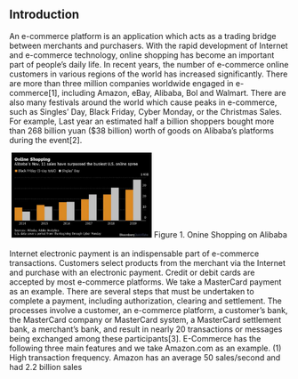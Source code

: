 ## Introduction
An e-commerce platform is an application which acts as a trading bridge between merchants and purchasers. With the rapid development of Internet and e-commerce technology, online shopping has become an important part of people’s daily life. In recent years, the number of e-commerce online customers in various regions of the world has increased significantly. There are more than three million companies worldwide engaged in e-commerce[1], including Amazon, eBay, Alibaba, Bol and Walmart. There are also many festivals around the world which cause peaks in e-commerce, such as Singles’ Day, Black Friday, Cyber Monday, or the Christmas Sales. For example, Last year an estimated half a billion shoppers bought more than 268 billion yuan ($38 billion) worth of goods on Alibaba’s platforms during the event[2].

<center><img src="https://raw.githubusercontent.com/simplicy-io/whitepaper/main/imrs.webp" alt="How singles day became biggest shopping spree ever quicktake" width=50% height=50% />
Figure 1. Onine Shopping on Alibaba</center>
<br/>
Internet electronic payment is an indispensable part of e-commerce transactions. Customers select products from the merchant via the Internet and purchase with an electronic payment. Credit or debit cards are accepted by most e-commerce platforms. We take a MasterCard payment as an example. There are several steps that must be undertaken to complete a payment, including authorization, clearing and settlement. The processes involve a customer, an e-commerce platform, a customer’s bank, the MasterCard company or MasterCard system, a MasterCard settlement bank, a merchant’s bank, and result in nearly 20 transactions or messages being exchanged among these participants[3].
E-Commerce has the following three main features and we take Amazon.com as an example. (1) High transaction frequency. Amazon has an average 50 sales/second and had 2.2 billion sales
